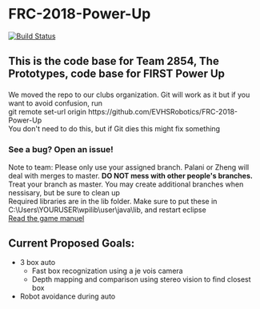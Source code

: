 # FRC-2018-Power-Up

[![Build Status](https://travis-ci.org/EVHSRobotics/FRC-2018-Power-Up.svg?branch=master)](https://travis-ci.org/EVHSRobotics/FRC-2018-Power-Up)

<h2>

This is the code base for Team 2854, The Prototypes, code base for FIRST Power Up

</h2>
<p>
  We moved the repo to our clubs organization. Git will work as it but if you want to avoid confusion, run <br>
  git remote set-url origin https://github.com/EVHSRobotics/FRC-2018-Power-Up <br>
  You don't need to do this, but if Git dies this might fix something
 </p>
  
<h3>

See a bug? Open an issue!

</h3>

<p>
Note to team: Please only use your assigned branch.
Palani or Zheng will deal with merges to master.
<b>DO NOT mess with other people's branches.</b> Treat your branch as master.
You may create additional branches when nessisary, but be sure to clean up
<br>
Required libraries are in the lib folder. Make sure to put these in C:\Users\YOURUSER\wpilib\user\java\lib, and restart eclipse
<br>
<a href="https://firstfrc.blob.core.windows.net/frc2018/Manual/2018FRCGameSeasonManual.pdf"> Read the game manuel </a>
</p>

<h2>
Current Proposed Goals:
</h2>

<ul>
<li> 3 box auto
  <ul>
  <li> Fast box recognization using a je vois camera </li>
  <li> Depth mapping and comparison using stereo vision to find closest box </li>
  </ul>
</li>
<li> Robot avoidance during auto </li>
</ul>
